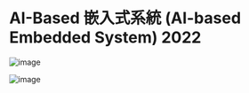 # AI-Based 嵌入式系統 (AI-based Embedded System) 2022


![image](https://user-images.githubusercontent.com/89304181/185777293-1f6b60e4-5f06-452c-ad9e-bd0535b2a5ad.png)

![image](https://user-images.githubusercontent.com/89304181/185777349-51a57bd3-3ffd-44ed-b50d-f684286a2314.png)


